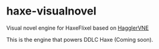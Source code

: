 # haxe-visualnovel

Visual novel engine for HaxeFlixel based on [HagglerVNE](https://github.com/gummywormz/HagglerVNE)

This is the engine that powers DDLC Haxe (Coming soon).
